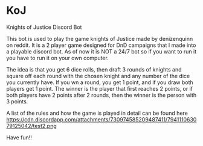 # KoJ
Knights of Justice Discord Bot

This bot is used to play the game knights of Justice made by denizenquinn on reddit. It is a 2 player game designed for DnD campaigns that I made into a playable discord bot. As of now it is NOT a 24/7 bot so if you want to run it you have to run it on your own computer.

The idea is that you get 6 dice rolls, then draft 3 rounds of knights and square off each round with the chosen knight and any number of the dice you currently have. If you wn a round, you get 1 point, and if you draw both players get 1 point. The winner is the player that first reaches 2 points, or if both players have 2 points after 2 rounds, then the winner is the person with 3 points. 

A list of the rules and how the game is played in detail can be found here https://cdn.discordapp.com/attachments/730974585209487411/794111063079125042/test2.png 

Have fun!!

